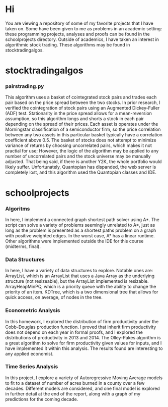 # Hi

You are viewing a repository of some of my favorite projects that I have taken on. Some have been given to me as problems in an academic setting: these programming projects, analyses and proofs can be found in the schoolprojects directory. Outside of academics, I have taken an interest in algorithmic stock trading. These algorithms may be found in stocktradingalgos.

# stocktradingalgos

### pairstrading.py

This algorithm uses a basket of cointegrated stock pairs and trades each pair based on the price spread between the two stocks. In prior research, I verified the cointegration of stock pairs using an Augmented Dickey-Fuller (ADF) test. Stationarity in the price spread allows for a mean-reversion assumption, so this algorithm longs and shorts a stock in each pair depending on the spread of their prices. Each asset is operates under the Morningstar classification of a semiconductor firm, so the price correlation between any two assets in this particular basket typically have a correlation coefficient above 0.5. The basket of stocks does not attempt to minimize variance of returns by choosing uncorrelated pairs, which makes it not practial for use; However, the logic of the algorithm may be applied to any number of uncorrelated pairs and the stock universe may be manually adjusted. That being said, if there is another Y2K, the whole portfolio would likely suffer. Unfortunately, Quantopian has dispanded, the web server is completely lost, and this algorithm used the Quantopian classes and IDE.

# schoolprojects

### Algoritms

In here, I implement a connected graph shortest path solver using A*. The script can solve a variety of problems seemingly unrelated to A*, just as long as the problem is presented as a shortest paths problem on a graph with positive weighted edges. In the worst case, A* has a linear runtime. Other algorithms were implemented outside the IDE for this course (midterms, final).

### Data Structures 

In here, I have a variety of data structures to explore. Notable ones are: ArrayList, which is an ArrayList that uses a Java Array as the underlying structure (not resizeable), but the ArrayList implemented is resizable. ArrayHeapMinPQ, which is a priority queue with the ability to change the priority of an item. KDTree, which is a two dimensional tree that allows for quick access, on average, of nodes in the tree. 

### Econometric Analysis

In this homework, I explored the distribution of firm productivity under the Cobb-Douglas production function. I proved that inherit firm productivity does not depend on each year in formal proofs, and I explored the distributions of productivity in 2013 and 2014. The Olley-Pakes algorithm is a great algorithm to solve for firm productivity given values for inputs, and I have implemented it within this analysis. The results found are interesting to any applied economist.

### Time Series Analysis

In this project, I explore a variety of Autoregressive Moving Average models to fit to a dataset of number of acres burned in a county over a few decades. Different models are considered, and one final model is explored in further detail at the end of the report, along with a graph of my predictions for the coming decade.

